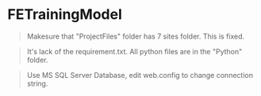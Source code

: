 # FETrainingModel

> Makesure that "ProjectFiles" folder has 7 sites folder. This is fixed.

> It's lack of the requirement.txt. All python files are in the "Python" folder.

> Use MS SQL Server Database, edit web.config to change connection string.

